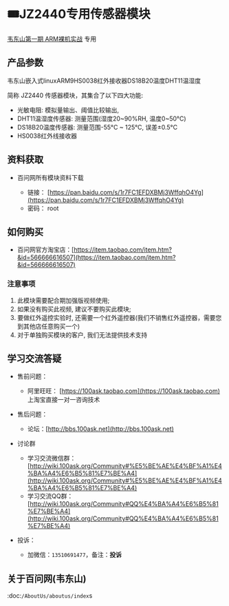 # 🎟JZ2440专用传感器模块

[韦东山第一期 ARM裸机实战](http://download.100ask.org/videos_tutorial/embedded_linux/phase1/index.html) 专用


## 产品参数

韦东山嵌入式linuxARM9HS0038红外接收器DS18B20温度DHT11温湿度 

简称 JZ2440 传感器模块，其集合了以下四大功能: 

- 光敏电阻: 模拟量输出、阈值比较输出,
- DHT11温湿度传感器: 测量范围(湿度20~90%RH, 温度0~50°C)
- DS18B20温度传感器: 测量范围-55°C ~ 125°C, 误差±0.5°C
- HS0038红外线接收器


## 资料获取

- 百问网所有模块资料下载

  - 链接： [https://pan.baidu.com/s/1r7FC1EFDXBMj3WffqhO4Yg](https://pan.baidu.com/s/1r7FC1EFDXBMj3WffqhO4Yg)
  - 密码： root

## 如何购买

- 百问网官方淘宝店：[https://item.taobao.com/item.htm?&id=566666616507](https://item.taobao.com/item.htm?&id=566666616507)

### **注意事项**

1. 此模块需要配合期加强版视频使用;
2. 如果没有购买此视频, 建议不要购买此模块;
3. 要做红外遥控实验时, 还需要一个红外遥控器(我们不销售红外遥控器，需要您到其他店任意购买一个)
4. 对于单独购买模块的客户, 我们无法提供技术支持 


## 学习交流答疑

- 售前问题：
  - 阿里旺旺： [https://100ask.taobao.com](https://100ask.taobao.com) 上淘宝直接一对一咨询技术
  
- 售后问题：
  - 论坛：[http://bbs.100ask.net](http://bbs.100ask.net)
  
- 讨论群
  - 学习交流微信群：[http://wiki.100ask.org/Community#%E5%BE%AE%E4%BF%A1%E4%BA%A4%E6%B5%81%E7%BE%A4](http://wiki.100ask.org/Community#%E5%BE%AE%E4%BF%A1%E4%BA%A4%E6%B5%81%E7%BE%A4)
  - 学习交流QQ群：  [http://wiki.100ask.org/Community#QQ%E4%BA%A4%E6%B5%81%E7%BE%A4](http://wiki.100ask.org/Community#QQ%E4%BA%A4%E6%B5%81%E7%BE%A4)

- 投诉：
  - 加微信：``13510691477``，备注：**投诉**


## 关于百问网(韦东山)

 :doc:`/AboutUs/aboutus/index`s
 
 



